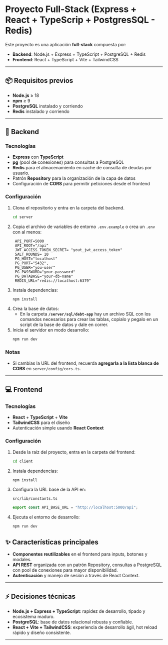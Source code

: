 # Proyecto Full-Stack (Express + React + TypeScrip + PostgresSQL - Redis)

Este proyecto es una aplicación **full-stack** compuesta por:

- **Backend**: Node.js + Express + TypeScript + PostgreSQL + Redis
- **Frontend**: React + TypeScript + Vite + TailwindCSS

---

## 📦 Requisitos previos

- **Node.js** ≥ 18
- **npm** ≥ 9
- **PostgreSQL** instalado y corriendo
- **Redis** instalado y corriendo

---

## 🚀 Backend

### Tecnologías

- **Express** con **TypeScript**
- **pg** (pool de conexiones) para consultas a PostgreSQL
- **Redis** para el almacenamiento en cache de consulta de deudas por usuario.
- Patrón **Repository** para la organización de la capa de datos
- Configuración de **CORS** para permitir peticiones desde el frontend

### Configuración

1. Clona el repositorio y entra en la carpeta del backend.
   ```bash
   cd server
   ```
2. Copia el archivo de variables de entorno `.env.example` o crea un `.env` con al menos:
   ```env
    API_PORT=5000
    API_ROOT="/api"
    JWT_ACCESS_TOKEN_SECRET= "yout_jwt_access_token"
    SALT_ROUNDS= 10
    PG_HOST="localhost"
    PG_PORT="5432",
    PG_USER="you-user"
    PG_PASSWORD="your-password"
    PG_DATABASE="your-db-name"
    REDIS_URL="redis://localhost:6379"
   ```
3. Instala dependencias:
   ```bash
   npm install
   ```
4. Crea la base de datos:
   - En la carpeta **`/server/sql/debt-app`** hay un archivo SQL con los comandos necesarios para crear las tablas, copialo y pegalo en un script de la base de datos y dale en correr.
5. Inicia el servidor en modo desarrollo:
   ```bash
   npm run dev
   ```

### Notas

- Si cambias la URL del frontend, recuerda **agregarla a la lista blanca de CORS** en `server/config/cors.ts`.

---

## 💻 Frontend

### Tecnologías

- **React** + **TypeScript** + **Vite**
- **TailwindCSS** para el diseño
- Autenticación simple usando **React Context**

### Configuración

1. Desde la raíz del proyecto, entra en la carpeta del frontend:
   ```bash
   cd client
   ```
2. Instala dependencias:
   ```bash
   npm install
   ```
3. Configura la URL base de la API en:
   ```
   src/lib/constants.ts
   ```
   ```ts
   export const API_BASE_URL = "http://localhost:5000/api";
   ```
4. Ejecuta el entorno de desarrollo:
   ```bash
   npm run dev
   ```

## ✨ Características principales

- **Componentes reutilizables** en el frontend para inputs, botones y modales.
- **API REST** organizada con un patrón Repository, consultas a PostgreSQL con pool de conexiones para mayor disponibilidad.
- **Autenticación** y manejo de sesión a través de React Context.

---

## ⚡ Decisiones técnicas

- **Node.js + Express + TypeScript**: rapidez de desarrollo, tipado y ecosistema maduro.
- **PostgreSQL**: base de datos relacional robusta y confiable.
- **React + Vite + TailwindCSS**: experiencia de desarrollo ágil, hot reload rápido y diseño consistente.

---
